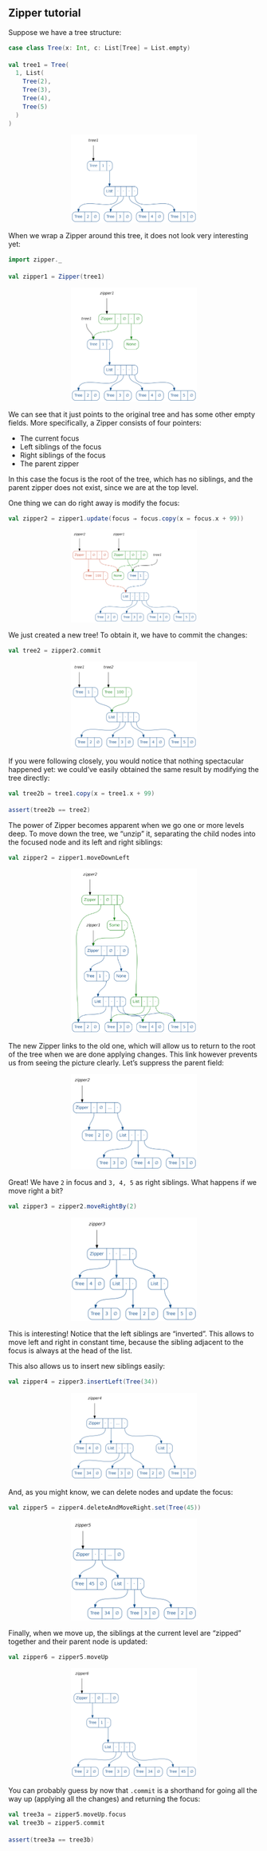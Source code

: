 ## Zipper tutorial

Suppose we have a tree structure:




```scala
case class Tree(x: Int, c: List[Tree] = List.empty)

val tree1 = Tree(
  1, List(
    Tree(2),
    Tree(3),
    Tree(4),
    Tree(5)
  )
)
```




<p align="center"><img src="images/tutorial/tree1.png" width="50%" /></p>

When we wrap a Zipper around this tree, it does not look very interesting yet:

```scala
import zipper._

val zipper1 = Zipper(tree1)
```




<p align="center"><img src="images/tutorial/zipper1.png" width="50%" /></p>

We can see that it just points to the original tree and has some other empty fields.
More specifically, a Zipper consists of four pointers:

* The current focus
* Left siblings of the focus
* Right siblings of the focus
* The parent zipper

In this case the focus is the root of the tree, which has no siblings,
and the parent zipper does not exist, since we are at the top level.

One thing we can do right away is modify the focus:

```scala
val zipper2 = zipper1.update(focus ⇒ focus.copy(x = focus.x + 99))
```




<p align="center"><img src="images/tutorial/zipper2.png" width="50%" /></p>

We just created a new tree! To obtain it, we have to commit the changes:

```scala
val tree2 = zipper2.commit
```




<p align="center"><img src="images/tutorial/tree2.png" width="50%" /></p>

If you were following closely,
you would notice that nothing spectacular happened yet:
we could’ve easily obtained the same result by modifying the tree directly:

```scala
val tree2b = tree1.copy(x = tree1.x + 99)

assert(tree2b == tree2)
```

The power of Zipper becomes apparent when we go one or more levels deep.
To move down the tree, we “unzip” it, separating the child nodes into
the focused node and its left and right siblings:

```scala
val zipper2 = zipper1.moveDownLeft
```




<p align="center"><img src="images/tutorial/zipper1+2.png" width="50%" /></p>

The new Zipper links to the old one,
which will allow us to return to the root of the tree when we are done applying changes.
This link however prevents us from seeing the picture clearly.
Let’s suppress the parent field:







<p align="center"><img src="images/tutorial/zipper2b.png" width="50%" /></p>

Great! We have `2` in focus and `3, 4, 5` as right siblings. What happens if we move right a bit?

```scala
val zipper3 = zipper2.moveRightBy(2)
```




<p align="center"><img src="images/tutorial/zipper3.png" width="50%" /></p>

This is interesting! Notice that the left siblings are “inverted”.
This allows to move left and right in constant time, because the sibling
adjacent to the focus is always at the head of the list.

This also allows us to insert new siblings easily:

```scala
val zipper4 = zipper3.insertLeft(Tree(34))
```




<p align="center"><img src="images/tutorial/zipper4.png" width="50%" /></p>

And, as you might know, we can delete nodes and update the focus:

```scala
val zipper5 = zipper4.deleteAndMoveRight.set(Tree(45))
```




<p align="center"><img src="images/tutorial/zipper5.png" width="50%" /></p>

Finally, when we move up, the siblings at the current level are “zipped”
together and their parent node is updated:

```scala
val zipper6 = zipper5.moveUp
```




<p align="center"><img src="images/tutorial/zipper6.png" width="50%" /></p>

You can probably guess by now that `.commit` is a shorthand for going
all the way up (applying all the changes) and returning the focus:

```scala
val tree3a = zipper5.moveUp.focus
val tree3b = zipper5.commit

assert(tree3a == tree3b)
```
